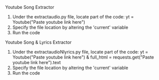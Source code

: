 Youtube Song Extractor
1. Under the extractaudio.py file, locate part of the code: yt = Youtube("Paste youtube link here")
2. Specify the file location by altering the 'current' variable
3. Run the code

Youtube Song & Lyrics Extractor
1. Under the extractaudioNlyrics.py file, locate part of the code: yt = Youtube("Paste youtube link here") &
   full_html = requests.get("Paste youtube link here").text
3. Specify the file location by altering the 'current' variable
4. Run the code
